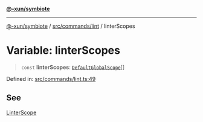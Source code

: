 [**@-xun/symbiote**](../../../../README.md)

***

[@-xun/symbiote](../../../../README.md) / [src/commands/lint](../README.md) / linterScopes

# Variable: linterScopes

> `const` **linterScopes**: [`DefaultGlobalScope`](../../../configure/enumerations/DefaultGlobalScope.md)[]

Defined in: [src/commands/lint.ts:49](https://github.com/Xunnamius/symbiote/blob/3bc9175601936ce1e29ce6f32d229d0639c2bec1/src/commands/lint.ts#L49)

## See

[LinterScope](../../../configure/enumerations/DefaultGlobalScope.md)
